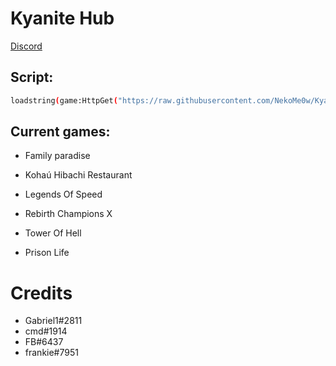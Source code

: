 
# Kyanite Hub

[Discord](https://discord.gg/nZCVmjbMqg)
## Script:
```bash
loadstring(game:HttpGet("https://raw.githubusercontent.com/NekoMe0w/KyaniteHub/main/loader.lua", true))()
```
## Current games:

- Family paradise

- Kohaú Hibachi Restaurant

- Legends Of Speed

- Rebirth Champions X

- Tower Of Hell

- Prison Life

# Credits
- Gabriel1#2811
- cmd#1914
- FB#6437
- frankie#7951
